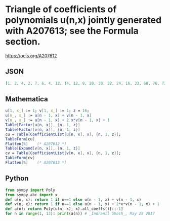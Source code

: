 # Triangle of coefficients of polynomials u\(n,x\) jointly generated with A207613; see the Formula section\.
https://oeis.org/A207612
## JSON
```JSON
[1, 2, 4, 2, 7, 6, 4, 12, 14, 12, 8, 20, 30, 32, 24, 16, 33, 60, 76, 72, 48, 32, 54, 116, 168, 184, 160, 96, 64, 88, 218, 356, 440, 432, 352, 192, 128, 143, 402, 728, 1000, 1104, 992, 768, 384, 256, 232, 730, 1452, 2184, 2656, 2688, 2240, 1664, 768, 512]
```
## Mathematica
```Mathematica
u[1, x_] := 1; v[1, x_] := 1; z = 16;
u[n_, x_] := u[n - 1, x] + v[n - 1, x]
v[n_, x_] := u[n - 1, x] + 2 x*v[n - 1, x] + 1
Table[Factor[u[n, x]], {n, 1, z}]
Table[Factor[v[n, x]], {n, 1, z}]
cu = Table[CoefficientList[u[n, x], x], {n, 1, z}];
TableForm[cu]
Flatten[%]    (* A207612 *)
Table[Expand[v[n, x]], {n, 1, z}]
cv = Table[CoefficientList[v[n, x], x], {n, 1, z}];
TableForm[cv]
Flatten[%]    (* A207613 *)
```
## Python
```Python
from sympy import Poly
from sympy.abc import x
def u(n, x): return 1 if n==1 else u(n - 1, x) + v(n - 1, x)
def v(n, x): return 1 if n==1 else u(n - 1, x) + 2*x*v(n - 1, x) + 1
def a(n): return Poly(u(n, x), x).all_coeffs()[::-1]
for n in range(1, 13): print(a(n)) # _Indranil Ghosh_, May 28 2017
```
